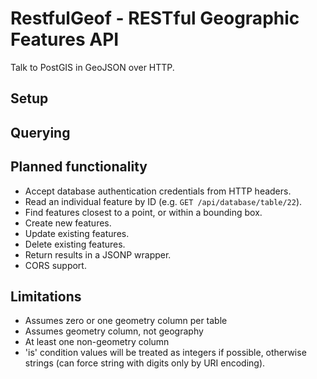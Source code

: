 # RestfulGeof - RESTful Geographic Features API

Talk to PostGIS in GeoJSON over HTTP.

## Setup



## Querying



## Planned functionality

* Accept database authentication credentials from HTTP headers.
* Read an individual feature by ID (e.g. `GET /api/database/table/22`).
* Find features closest to a point, or within a bounding box.
* Create new features.
* Update existing features.
* Delete existing features.
* Return results in a JSONP wrapper.
* CORS support.

## Limitations

* Assumes zero or one geometry column per table
* Assumes geometry column, not geography
* At least one non-geometry column
* 'is' condition values will be treated as integers if possible,
  otherwise strings (can force string with digits only by URI encoding).

